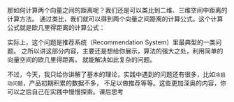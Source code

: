 那如何计算两个向量之间的距离呢？我们还是可以类比到二维、三维空间中距离的计算方法。
通过类比，我们就可以得到两个向量之间距离的计算公式。这个计算公式就是欧几里得距离的计算公式：


实际上，这个问题是推荐系统（Recommendation System）里最典型的一类问题。
之所以讲这部分内容，主要还是想给你展示，算法的强大之处，利用简单的向量空间的欧几里得距离，
就能解决如此复杂的问题。


不过，今天，我只给你讲解了基本的理论，实践中遇到的问题还有很多，比如`冷启动问题`，产品初期积累的数据不多，
不足以做推荐等等。这些更加深奥的内容，你可以之后自己在实践中慢慢探索。课后思考



